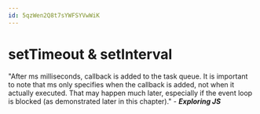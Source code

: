 ```yaml
---
id: 5qzWen2Q8t7sYWFSYVwWiK
---
```



# setTimeout & setInterval

"After ms milliseconds, callback is added to the task queue. It is important to note that ms only specifies when the callback is added, not when it actually executed. That may happen much later, especially if the event loop is blocked (as demonstrated later in this chapter)." - ___Exploring JS___

